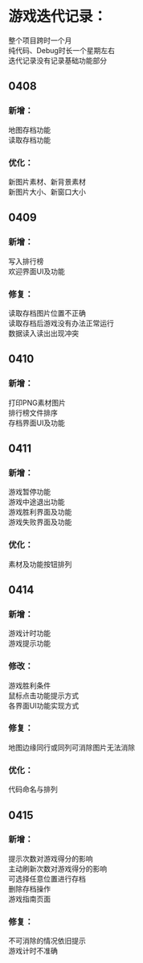 # **游戏迭代记录：**

整个项目跨时一个月   
纯代码、Debug时长一个星期左右   
迭代记录没有记录基础功能部分

## 0408   
### 新增：   
地图存档功能    
读取存档功能   

### 优化：   
新图片素材、新背景素材   
新图片大小、新窗口大小    

## 0409   
### 新增：   
写入排行榜   
欢迎界面UI及功能   

### 修复：    
读取存档图片位置不正确   
读取存档后游戏没有办法正常运行   
数据读入读出出现冲突   

## 0410   
### 新增：   
打印PNG素材图片    
排行榜文件排序     
存档界面UI及功能   

## 0411   
### 新增：   
游戏暂停功能    
游戏中途退出功能   
游戏胜利界面及功能   
游戏失败界面及功能   

### 优化：   
素材及功能按钮排列   

## 0414   
### 新增：   
游戏计时功能   
游戏提示功能   

### 修改：   
游戏胜利条件    
鼠标点击功能提示方式    
各界面UI功能实现方式    

### 修复：   
地图边缘同行或同列可消除图片无法消除   

### 优化：    
代码命名与排列   

## 0415   
### 新增：   
提示次数对游戏得分的影响   
主动刷新次数对游戏得分的影响    
可选择任意位置进行存档    
删除存档操作    
游戏指南页面    

### 修复：   
不可消除的情况依旧提示    
游戏计时不准确    
